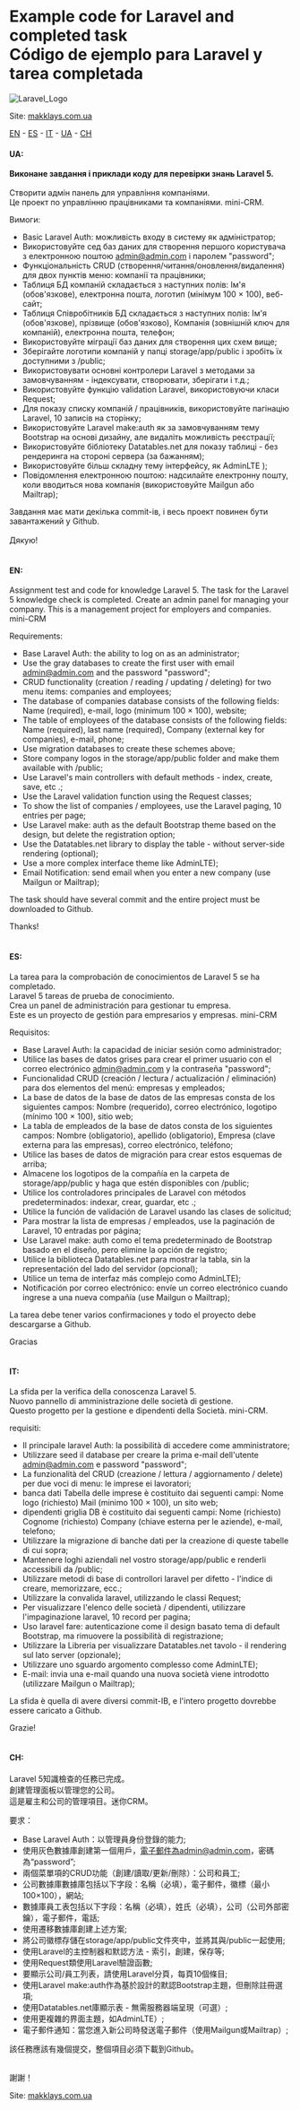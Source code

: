 # Example code for Laravel and completed task <br/>Código de ejemplo para Laravel y tarea completada

![Laravel_Logo](https://github.com/makklays/Laravel/blob/master/public/img/screenshots/Screenshot_2.png)

Site: [makklays.com.ua](http://makklays.com.ua?from=github_laravel)

[EN](https://github.com/makklays/Laravel/blob/master/README.md#ua) - 
[ES](https://github.com/makklays/Laravel/blob/master/README.md#es) - 
[IT](https://github.com/makklays/Laravel/blob/master/README.md#it) - 
[UA](https://github.com/makklays/Laravel/blob/master/README.md#ua) - 
[CH](https://github.com/makklays/Laravel/blob/master/README.md#ch) 

#### UA: 
**Виконане завдання i приклади коду для перевiрки знань Laravel 5.** <br/><br/>
Створити адмiн панель для управлiння компанiями. <br/>
Це проект по управлiнню працiвниками та компанiями. mini-CRM. 

Вимоги:
- Basic Laravel Auth: можливість входу в систему як адміністратор;
- Використовуйте сед баз даних для створення першого користувача з електронною поштою admin@admin.com і паролем "password";
- Функціональність CRUD (створення/читання/оновлення/видалення) для двох пунктів меню: компанії та працівники;
- Таблиця БД компаній складається з наступних полів: Ім'я (обов'язкове), електронна пошта, логотип (мінімум 100 × 100), веб-сайт;
- Таблиця Співробітників БД складається з наступних полів: Ім'я (обов'язкове), прізвище (обов'язково), Компанія (зовнішній ключ для компаній), електронна пошта, телефон;
- Використовуйте міграції баз даних для створення цих схем вище;
- Зберігайте логотипи компаній у папці storage/app/public і зробіть їх доступними з /public;
- Використовувати основні контролери Laravel з методами за замовчуванням - індексувати, створювати, зберігати і т.д.;
- Використовуйте функцію validation Laravel, використовуючи класи Request;
- Для показу списку компаній / працівників, використовуйте пагінацію Laravel, 10 записів на сторінку;
- Використовуйте Laravel make:auth як за замовчуванням тему Bootstrap на основі дизайну, але видаліть можливість реєстрації;
- Використовуйте бібліотеку Datatables.net для показу таблиці - без рендеринга на стороні сервера (за бажанням);
- Використовуйте більш складну тему інтерфейсу, як AdminLTE );
- Повідомлення електронною поштою: надсилайте електронну пошту, коли вводиться нова компанія (використовуйте Mailgun або Mailtrap);

Завдання має мати декiлька commit-iв, і весь проект повинен бути завантажений у Github. <br/><br/>
Дякую! <br/><br/>

<!--#### RU: 
Задание для проверки знаний Laravel 5. -->

#### EN: 
Assignment test and code for knowledge Laravel 5.
The task for the Laravel 5 knowledge check is completed.
Create an admin panel for managing your company.
This is a management project for employers and companies. mini-CRM

Requirements:
- Base Laravel Auth: the ability to log on as an administrator;
- Use the gray databases to create the first user with email admin@admin.com and the password "password";
- CRUD functionality (creation / reading / updating / deleting) for two menu items: companies and employees;
- The database of companies database consists of the following fields: Name (required), e-mail, logo (minimum 100 × 100), website;
- The table of employees of the database consists of the following fields: Name (required), last name (required), Company (external key for companies), e-mail, phone;
- Use migration databases to create these schemes above;
- Store company logos in the storage/app/public folder and make them available with /public;
- Use Laravel's main controllers with default methods - index, create, save, etc .;
- Use the Laravel validation function using the Request classes;
- To show the list of companies / employees, use the Laravel paging, 10 entries per page;
- Use Laravel make: auth as the default Bootstrap theme based on the design, but delete the registration option;
- Use the Datatables.net library to display the table - without server-side rendering (optional);
- Use a more complex interface theme like AdminLTE);
- Email Notification: send email when you enter a new company (use Mailgun or Mailtrap);

The task should have several commit and the entire project must be downloaded to Github.

Thanks! <br/><br/>

#### ES: 
La tarea para la comprobación de conocimientos de Laravel 5 se ha completado. <br/>
Laravel 5 tareas de prueba de conocimiento. <br/>
Crea un panel de administración para gestionar tu empresa.<br/>
Este es un proyecto de gestión para empresarios y empresas. mini-CRM<br/>

Requisitos:
- Base Laravel Auth: la capacidad de iniciar sesión como administrador;
- Utilice las bases de datos grises para crear el primer usuario con el correo electrónico admin@admin.com y la contraseña "password";
- Funcionalidad CRUD (creación / lectura / actualización / eliminación) para dos elementos del menú: empresas y empleados;
- La base de datos de la base de datos de las empresas consta de los siguientes campos: Nombre (requerido), correo electrónico, logotipo (mínimo 100 × 100), sitio web;
- La tabla de empleados de la base de datos consta de los siguientes campos: Nombre (obligatorio), apellido (obligatorio), Empresa (clave externa para las empresas), correo electrónico, teléfono;
- Utilice las bases de datos de migración para crear estos esquemas de arriba;
- Almacene los logotipos de la compañía en la carpeta de storage/app/public y haga que estén disponibles con /public;
- Utilice los controladores principales de Laravel con métodos predeterminados: indexar, crear, guardar, etc .;
- Utilice la función de validación de Laravel usando las clases de solicitud;
- Para mostrar la lista de empresas / empleados, use la paginación de Laravel, 10 entradas por página;
- Use Laravel make: auth como el tema predeterminado de Bootstrap basado en el diseño, pero elimine la opción de registro;
- Utilice la biblioteca Datatables.net para mostrar la tabla, sin la representación del lado del servidor (opcional);
- Utilice un tema de interfaz más complejo como AdminLTE);
- Notificación por correo electrónico: envíe un correo electrónico cuando ingrese a una nueva compañía (use Mailgun o Mailtrap);

La tarea debe tener varios confirmaciones y todo el proyecto debe descargarse a Github.

Gracias <br/><br/>

#### IT: 
La sfida per la verifica della conoscenza Laravel 5.<br/>
Nuovo pannello di amministrazione delle società di gestione. <br/>
Questo progetto per la gestione e dipendenti della Società. mini-CRM.

requisiti:
- Il principale laravel Auth: la possibilità di accedere come amministratore;
- Utilizzare seed il database per creare la prima e-mail dell'utente admin@admin.com e password "password";
- La funzionalità del CRUD (creazione / lettura / aggiornamento / delete) per due voci di menu: le imprese ei lavoratori;
- banca dati Tabella delle imprese è costituito dai seguenti campi: Nome logo (richiesto) Mail (minimo 100 × 100), un sito web;
- dipendenti griglia DB è costituito dai seguenti campi: Nome (richiesto) Cognome (richiesto) Company (chiave esterna per le aziende), e-mail, telefono;
- Utilizzare la migrazione di banche dati per la creazione di queste tabelle di cui sopra;
- Mantenere loghi aziendali nel vostro storage/app/public e renderli accessibili da /public;
- Utilizzare metodi di base di controllori laravel per difetto - l'indice di creare, memorizzare, ecc.;
- Utilizzare la convalida laravel, utilizzando le classi Request;
- Per visualizzare l'elenco delle società / dipendenti, utilizzare l'impaginazione laravel, 10 record per pagina;
- Uso laravel fare: autenticazione come il design basato tema di default Bootstrap, ma rimuovere la possibilità di registrazione;
- Utilizzare la Libreria per visualizzare Datatables.net tavolo - il rendering sul lato server (opzionale);
- Utilizzare uno sguardo argomento complesso come AdminLTE);
- E-mail: invia una e-mail quando una nuova società viene introdotto (utilizzare Mailgun o Mailtrap);

La sfida è quella di avere diversi commit-IB, e l'intero progetto dovrebbe essere caricato a Github.

Grazie! <br/><br/>

#### CH: 
Laravel 5知識檢查的任務已完成。<br/>
創建管理面板以管理您的公司。 <br/>
這是雇主和公司的管理項目。迷你CRM。 <br/>

要求：
 -  Base Laravel Auth：以管理員身份登錄的能力;
 - 使用灰色數據庫創建第一個用戶，電子郵件為admin@admin.com，密碼為“password”;
 - 兩個菜單項的CRUD功能（創建/讀取/更新/刪除）：公司和員工;
 - 公司數據庫數據庫包括以下字段：名稱（必填），電子郵件，徽標（最小100×100），網站;
 - 數據庫員工表包括以下字段：名稱（必填），姓氏（必填），公司（公司外部密鑰），電子郵件，電話;
 - 使用遷移數據庫創建上述方案;
 - 將公司徽標存儲在storage/app/public文件夾中，並將其與/public一起使用;
 - 使用Laravel的主控制器和默認方法 - 索引，創建，保存等;
 - 使用Request類使用Laravel驗證函數;
 - 要顯示公司/員工列表，請使用Laravel分頁，每頁10個條目;
 - 使用Laravel make:auth作為基於設計的默認Bootstrap主題，但刪除註冊選項;
 - 使用Datatables.net庫顯示表 - 無需服務器端呈現（可選）;
 - 使用更複雜的界面主題，如AdminLTE）;
 - 電子郵件通知：當您進入新公司時發送電子郵件（使用Mailgun或Mailtrap）;

該任務應該有幾個提交，整個項目必須下載到Github。<br/><br/>

謝謝！

Site: [makklays.com.ua](http://makklays.com.ua?from=github)
